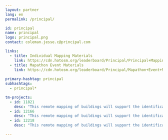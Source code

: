 ```yaml
---
layout: partner
lang: en
permalink: /principal/

id: principal
name: principal
logo: principal.png
contact: coleman.jesse.c@principal.com 

links:
  - title: Individual Mapping Materials
    link: https://cdn.hotosm.org/leaderboard/Principal/Principal+Mapping+how+to+guide.pdf
  - title: Mapathon Event Materials
    link: https://cdn.hotosm.org/leaderboard/Principal/Mapathon+Event+Materials.zip
    
primary-hashtag: principal
subhashtags:
  - principal*

tm-projects:
  - id: 11821
    desc: "This remote mapping of buildings will support the identification and characterization of settlements, as well as the implementation of planned activities and largely the generation of data for humanitarian activities"
  - id: 12166
    desc: "This remote mapping of buildings will support the identification and characterization of settlements, as well as the implementation of planned activities and largely the generation of data for humanitarian activities"
  - id: 12218
    desc: "This remote mapping of buildings will support the identification and characterization of settlements, as well as the implementation of planned activities and largely the generation of data for humanitarian activities"

---
```

